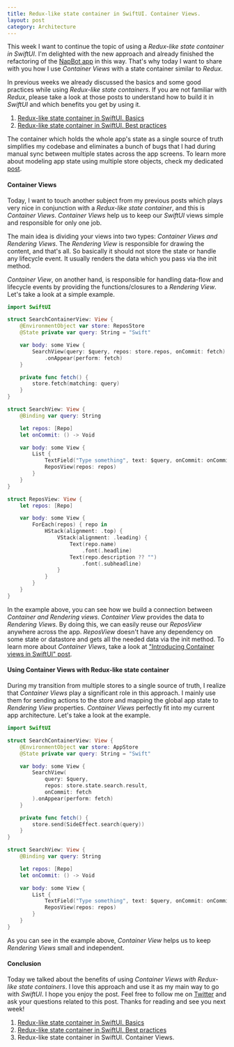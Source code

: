 ```yaml
---
title: Redux-like state container in SwiftUI. Container Views.
layout: post
category: Architecture
---
```


This week I want to continue the topic of using a *Redux-like state container in SwiftUI*. I'm delighted with the new approach and already finished the refactoring of the [NapBot app](https://napbotapp.com/) in this way. That's why today I want to share with you how I use *Container Views* with a state container similar to *Redux*.

In previous weeks we already discussed the basics and some good practices while using *Redux-like state containers*. If you are not familiar with *Redux*, please take a look at those posts to understand how to build it in *SwiftUI* and which benefits you get by using it.

1. [Redux-like state container in SwiftUI. Basics](/2019/09/18/redux-like-state-container-in-swiftui/)
2. [Redux-like state container in SwiftUI. Best practices](/2019/09/25/redux-like-state-container-in-swiftui-part2/)

The container which holds the whole app's state as a single source of truth simplifies my codebase and eliminates a bunch of bugs that I had during manual sync between multiple states across the app screens. To learn more about modeling app state using multiple store objects, check my dedicated [post](/2019/09/04/modeling-app-state-using-store-objects-in-swiftui/).

#### Container Views
Today, I want to touch another subject from my previous posts which plays very nice in conjunction with a *Redux-like state container*, and this is *Container Views*. *Container Views* help us to keep our *SwiftUI* views simple and responsible for only one job.

The main idea is dividing your views into two types: *Container Views and Rendering Views*. The *Rendering View* is responsible for drawing the content, and that's all. So basically it should not store the state or handle any lifecycle event. It usually renders the data which you pass via the init method.

*Container View*, on another hand, is responsible for handling data-flow and lifecycle events by providing the functions/closures to a *Rendering View*. Let's take a look at a simple example.

```swift
import SwiftUI

struct SearchContainerView: View {
    @EnvironmentObject var store: ReposStore
    @State private var query: String = "Swift"

    var body: some View {
        SearchView(query: $query, repos: store.repos, onCommit: fetch)
            .onAppear(perform: fetch)
    }

    private func fetch() {
        store.fetch(matching: query)
    }
}

struct SearchView: View {
    @Binding var query: String

    let repos: [Repo]
    let onCommit: () -> Void

    var body: some View {
        List {
            TextField("Type something", text: $query, onCommit: onCommit)
            ReposView(repos: repos)
        }
    }
}

struct ReposView: View {
    let repos: [Repo]

    var body: some View {
        ForEach(repos) { repo in
            HStack(alignment: .top) {
                VStack(alignment: .leading) {
                    Text(repo.name)
                        .font(.headline)
                    Text(repo.description ?? "")
                        .font(.subheadline)
                }
            }
        }
    }
}
```

In the example above, you can see how we build a connection between *Container and Rendering views*. *Container View* provides the data to *Rendering Views*. By doing this, we can easily reuse our *ReposView* anywhere across the app. *ReposView* doesn't have any dependency on some state or datastore and gets all the needed data via the init method. To learn more about *Container Views*, take a look at ["Introducing Container views in SwiftUI" post](/2019/07/31/introducing-container-views-in-swiftui/).

#### Using Container Views with Redux-like state container
During my transition from multiple stores to a single source of truth, I realize that *Container Views* play a significant role in this approach. I mainly use them for sending actions to the store and mapping the global app state to *Rendering View* properties. *Container Views* perfectly fit into my current app architecture. Let's take a look at the example.

```swift
import SwiftUI

struct SearchContainerView: View {
    @EnvironmentObject var store: AppStore
    @State private var query: String = "Swift"

    var body: some View {
        SearchView(
            query: $query,
            repos: store.state.search.result,
            onCommit: fetch
        ).onAppear(perform: fetch)
    }

    private func fetch() {
        store.send(SideEffect.search(query))
    }
}

struct SearchView: View {
    @Binding var query: String

    let repos: [Repo]
    let onCommit: () -> Void

    var body: some View {
        List {
            TextField("Type something", text: $query, onCommit: onCommit)
            ReposView(repos: repos)
        }
    }
}
```

As you can see in the example above, *Container View* helps us to keep *Rendering Views* small and independent.

#### Conclusion
Today we talked about the benefits of using *Container Views with Redux-like state containers*. I love this approach and use it as my main way to go with *SwiftUI*. I hope you enjoy the post. Feel free to follow me on [Twitter](https://twitter.com/mecid) and ask your questions related to this post. Thanks for reading and see you next week! 

1. [Redux-like state container in SwiftUI. Basics](/2019/09/18/redux-like-state-container-in-swiftui/)
2. [Redux-like state container in SwiftUI. Best practices](/2019/09/25/redux-like-state-container-in-swiftui-part2/)
3. Redux-like state container in SwiftUI. Container Views.